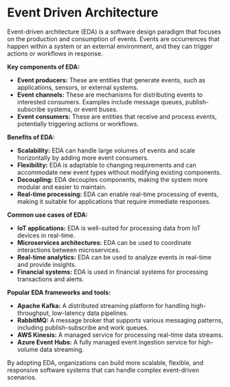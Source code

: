 # Event Driven Architecture

Event-driven architecture (EDA) is a software design paradigm that focuses on the production and consumption of events. Events are occurrences that happen within a system or an external environment, and they can trigger actions or workflows in response.

**Key components of EDA:**

* **Event producers:** These are entities that generate events, such as applications, sensors, or external systems.
* **Event channels:** These are mechanisms for distributing events to interested consumers. Examples include message queues, publish-subscribe systems, or event buses.
* **Event consumers:** These are entities that receive and process events, potentially triggering actions or workflows.

**Benefits of EDA:**

* **Scalability:** EDA can handle large volumes of events and scale horizontally by adding more event consumers.
* **Flexibility:** EDA is adaptable to changing requirements and can accommodate new event types without modifying existing components.
* **Decoupling:** EDA decouples components, making the system more modular and easier to maintain.
* **Real-time processing:** EDA can enable real-time processing of events, making it suitable for applications that require immediate responses.

**Common use cases of EDA:**

* **IoT applications:** EDA is well-suited for processing data from IoT devices in real-time.
* **Microservices architectures:** EDA can be used to coordinate interactions between microservices.
* **Real-time analytics:** EDA can be used to analyze events in real-time and provide insights.
* **Financial systems:** EDA is used in financial systems for processing transactions and alerts.

**Popular EDA frameworks and tools:**

* **Apache Kafka:** A distributed streaming platform for handling high-throughput, low-latency data pipelines.
* **RabbitMQ:** A message broker that supports various messaging patterns, including publish-subscribe and work queues.
* **AWS Kinesis:** A managed service for processing real-time data streams.
* **Azure Event Hubs:** A fully managed event ingestion service for high-volume data streaming.

By adopting EDA, organizations can build more scalable, flexible, and responsive software systems that can handle complex event-driven scenarios.
